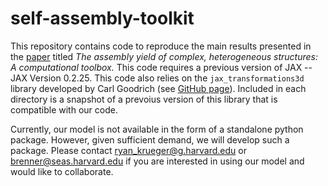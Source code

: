 # self-assembly-toolkit

This repository contains code to reproduce the main results presented in the [paper](https://www.biorxiv.org/content/10.1101/2022.06.26.497606v1.abstract) titled *The assembly yield of complex, heterogeneous structures: A computational toolbox.*
This code requires a previous version of JAX -- JAX Version 0.2.25.
This code also relies on the `jax_transformations3d` library developed by Carl Goodrich (see [GitHub page](https://github.com/cpgoodri/jax_transformations3d)).
Included in each directory is a snapshot of a prevoius version of this library that is compatible with our code.

Currently, our model is not available in the form of a standalone python package.
However, given sufficient demand, we will develop such a package.
Please contact [ryan_krueger@g.harvard.edu](mailto:ryan_krueger@g.harvard.edu) or [brenner@seas.harvard.edu](mailto:brenner@seas.harvard.edu) if you are interested in using our model and would like to collaborate.
